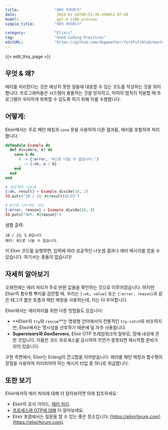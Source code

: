 ```yaml
---
title:                "에러 처리하기"
date:                  2024-01-26T00:51:39.450052-07:00
model:                 gpt-4-1106-preview
simple_title:         "에러 처리하기"

category:             "Elixir"
tag:                  "Good Coding Practices"
editURL:              "https://github.com/dogweather/forkful/blob/master/content/ko/elixir/handling-errors.md"
---
```


{{< edit_this_page >}}

## 무엇 & 왜?

에러를 처리한다는 것은 예상치 못한 일들에 대응할 수 있는 코드를 작성하는 것을 의미합니다. 프로그래머들은 시스템이 충돌하는 것을 방지하고, 머피의 법칙이 작용할 때 프로그램이 우아하게 회복할 수 있도록 하기 위해 이를 수행합니다.

## 어떻게:

Elixir에서는 주로 패턴 매칭과 `case` 문을 사용하여 다른 결과들, 에러를 포함하여 처리합니다.

```elixir
defmodule Example do
  def divide(a, b) do
    case b do
      0 -> {:error, "0으로 나눌 수 없습니다."}
      _ -> {:ok, a / b}
    end
  end
end

# 성공적인 나눗셈
{:ok, result} = Example.divide(10, 2)
IO.puts("10 / 2는 #{result}입니다")

# 0으로 나누려는 시도
{:error, reason} = Example.divide(10, 0)
IO.puts("에러: #{reason}")
```

샘플 출력:
```
10 / 2는 5.0입니다
에러: 0으로 나눌 수 없습니다.
```

이 Elixir 코드를 실행하면, 입력에 따라 성공적인 나눗셈 결과나 에러 메시지를 얻을 수 있습니다. 여기서는 충돌이 없습니다!

## 자세히 알아보기

오래전에는 에러 처리가 주로 반환 값들을 확인하는 것으로 이루어졌습니다. 하지만 Elixir의 함수형 뿌리를 감안할 때, 우리는 `{:ok, value}` 또는 `{:error, reason}`과 같은 태그가 붙은 튜플과 패턴 매칭을 사용하는데, 이는 더 우아합니다.

Elixir에서는 에러처리를 위한 다른 방법들도 있습니다:

- **Elixir의 `try`와 `rescue`**는 명령형 언어에서의 전통적인 `try-catch`와 비슷하지만, Elixir에서는 명시성을 선호하기 때문에 덜 자주 사용됩니다.
- **Supervisors와 GenServers**, Elixir OTP 프레임워크의 일부로, 장애 내성에 관한 것입니다. 이들은 코드 프로세스를 감시하여 무언가 잘못되면 재시작할 준비가 되어 있습니다.

구현 측면에서, Elixir는 Erlang의 견고함을 이어받습니다. 에러를 패턴 매칭과 함수형의 장점을 사용하여 처리되어야 하는 메시지 타입 중 하나로 취급합니다.

## 또한 보기

Elixir에서의 에러 처리에 대해 더 알아보려면 아래 참조하세요:

- Elixir의 공식 가이드, [에러 처리](https://elixir-lang.org/getting-started/try-catch-and-rescue.html).
- [프로세스와 OTP에 대해](https://elixir-lang.org/getting-started/mix-otp/introduction-to-mix.html) 더 알아보세요.
- Elixir 포럼에서는 질문을 할 수 있는 좋은 장소입니다: [https://elixirforum.com](https://elixirforum.com).
